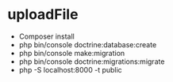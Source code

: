 # uploadFile

- Composer install
- php bin/console doctrine:database:create
- php bin/console make:migration
- php bin/console doctrine:migrations:migrate
- php -S localhost:8000 -t public
